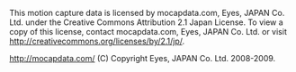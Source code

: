 This motion capture data is licensed by mocapdata.com, Eyes, JAPAN Co. Ltd. under the Creative Commons Attribution 2.1 Japan License. To view a copy of this license, contact mocapdata.com, Eyes, JAPAN Co. Ltd. or visit <http://creativecommons.org/licenses/by/2.1/jp/>.

<http://mocapdata.com/>
(C) Copyright Eyes, JAPAN Co. Ltd. 2008-2009.